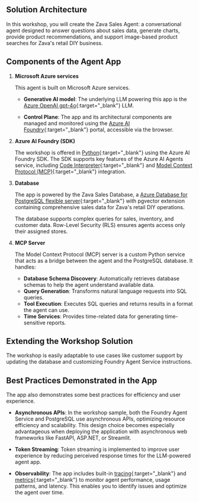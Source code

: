 ## Solution Architecture

In this workshop, you will create the Zava Sales Agent: a conversational agent designed to answer questions about sales data, generate charts, provide product recommendations, and support image-based product searches for Zava's retail DIY business.

## Components of the Agent App

1. **Microsoft Azure services**

    This agent is built on Microsoft Azure services.

      - **Generative AI model**: The underlying LLM powering this app is the [Azure OpenAI gpt-4o](https://learn.microsoft.com/azure/ai-services/openai/concepts/models?tabs=global-standard%2Cstandard-chat-completions#gpt-4o-and-gpt-4-turbo){:target="_blank"} LLM.

      - **Control Plane**: The app and its architectural components are managed and monitored using the [Azure AI Foundry](https://ai.azure.com){:target="_blank"} portal, accessible via the browser.

2. **Azure AI Foundry (SDK)**

    The workshop is offered in [Python](https://learn.microsoft.com/python/api/overview/azure/ai-projects-readme?view=azure-python-preview&context=%2Fazure%2Fai-services%2Fagents%2Fcontext%2Fcontext){:target="_blank"} using the Azure AI Foundry SDK. The SDK supports key features of the Azure AI Agents service, including [Code Interpreter](https://learn.microsoft.com/azure/ai-services/agents/how-to/tools/code-interpreter?view=azure-python-preview&tabs=python&pivots=overview){:target="_blank"} and [Model Context Protocol (MCP)](https://modelcontextprotocol.io/){:target="_blank"} integration.

3. **Database**

    The app is powered by the Zava Sales Database, a [Azure Database for PostgreSQL flexible server](https://www.postgresql.org/){:target="_blank"} with pgvector extension containing comprehensive sales data for Zava's retail DIY operations. 

    The database supports complex queries for sales, inventory, and customer data. Row-Level Security (RLS) ensures agents access only their assigned stores.

4. **MCP Server**

    The Model Context Protocol (MCP) server is a custom Python service that acts as a bridge between the agent and the PostgreSQL database. It handles:

     - **Database Schema Discovery**: Automatically retrieves database schemas to help the agent understand available data.
     - **Query Generation**: Transforms natural language requests into SQL queries.
     - **Tool Execution**: Executes SQL queries and returns results in a format the agent can use.
     - **Time Services**: Provides time-related data for generating time-sensitive reports.

## Extending the Workshop Solution

The workshop is easily adaptable to use cases like customer support by updating the database and customizing Foundry Agent Service instructions.

## Best Practices Demonstrated in the App

The app also demonstrates some best practices for efficiency and user experience.

- **Asynchronous APIs**:
  In the workshop sample, both the Foundry Agent Service and PostgreSQL use asynchronous APIs, optimizing resource efficiency and scalability. This design choice becomes especially advantageous when deploying the application with asynchronous web frameworks like FastAPI, ASP.NET, or Streamlit.

- **Token Streaming**:
  Token streaming is implemented to improve user experience by reducing perceived response times for the LLM-powered agent app.

- **Observability**:
  The app includes built-in [tracing](https://learn.microsoft.com/azure/ai-foundry/agents/concepts/tracing){:target="_blank"} and [metrics](https://learn.microsoft.com/azure/ai-foundry/agents/how-to/metrics){:target="_blank"} to monitor agent performance, usage patterns, and latency. This enables you to identify issues and optimize the agent over time.
